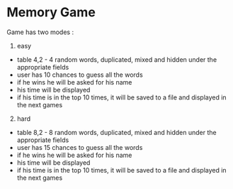 # Memory Game
Game has two modes :
1. easy 
  - table 4,2 - 4 random words, duplicated, mixed and hidden under the appropriate fields
  - user has 10 chances to guess all the words
  -  if he wins he will be asked for his name
  -  his time will be displayed
  -  if his time is in the top 10 times, it will be saved to a file and displayed in the next games

2. hard 
  - table 8,2 - 8 random words, duplicated, mixed and hidden under the appropriate fields
  - user has 15 chances to guess all the words
  -  if he wins he will be asked for his name
  -  his time will be displayed
  -  if his time is in the top 10 times, it will be saved to a file and displayed in the next games

